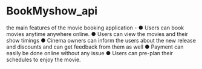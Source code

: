 # BookMyshow_api
the main features of the movie booking application - 
● Users can book movies anytime anywhere online. 
● Users can view the movies and their show timings 
● Cinema owners can inform the users about the new release and discounts and can get feedback from them as well 
● Payment can easily be done online without any issue ● Users can pre-plan their schedules to enjoy the movie.

